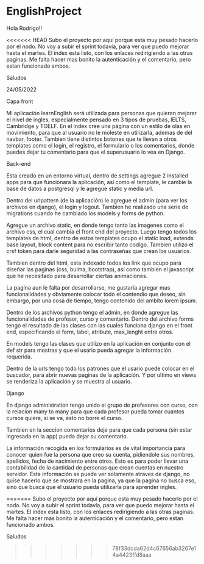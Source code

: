 # EnglishProject

Hola Rodrigo!!

<<<<<<< HEAD
Subo el proyecto por aquí porque esta muy pesado hacerlo por el nodo. No voy a subir el sprint todavía, para ver que puedo mejorar hasta el martes. El index esta listo, con los enlaces redirigiendo a las otras paginas. Me falta hacer mas bonito la autenticación y el comentario, pero estan funcionado ambos.

Saludos


24/05/2022

Capa front

Mi aplicación learnEnglish será utilizada para personas que quieran mejorar el nivel de ingles, especialmente pensado en 3 tipos de pruebas, IELTS, Cambridge y TOELF. En el index cree una página con un estilo de olas en movimiento, para que al usuario no le moleste en utilizarla, ademas de del navbar, footer. Tambien tiene distintos botones que te llevan a otros templates como el login, el registro, el formulario o los comentarios, donde puedes dejar tu comentario para que el superusuario lo vea en Django.


Back-end

Esta creado en un entorno virtual, dentro de settings agregue 2 installed apps para que funcionara la aplicación, así como el template, le cambie la base de datos a postgresql y le agregue static y media url.

Dentro del urlpattern (de la aplicación) le agregue el admin (para ver los archivos en django), el login y logout. Tambien he realizado una serie de migrations cuando he cambiado los models y forms de python.

Agregue un archivo static, en donde tengo tanto las imagenes como el archivo css, el cual cambia el front end del proyecto. Luego tengo todos los templates de html, dentro de estos templates ocupo el static load, extends base layout, block content para no escribir tanto codigo. Tambien utilizo el crsf token para darle seguridad a las contraseñas que crean los usuarios. 

Tambien dentro del html, esta indexado todos los link que ocupo para diseñar las paginas (css, bulma, bootstrap), así como tambien el javascript que he necesitado para desarrollar ciertas animaciones. 

La pagína aun le falta por desarrollarse, me gustaría agregar mas funcionalidades y obviamente colocar todo el contendio que deseo, sin embargo, por una cosa de tiempo, tengo contenido del ambito lorem ipsum.

Dentro de los archivos python tengo el admin, en donde agregue las funcionalidades de profesor, curso y comentario. Dentro del archivo forms tengo el resultado de las clases con las cuales funciona django en el front end, especificando el form, label, atribute, max_lenght entre otros.

En models tengo las clases que utilizo en la aplicación en conjunto con el def str para mostras y que el usario pueda agregar la información requerida. 

Dentro de la urls tengo todo los patrones que el usario puede colocar en el buscador, para abrir nuevas paginas de la aplicación. Y por ultimo en views se renderiza la aplicación y se muestra al usuario. 



Django

En django administration tengo unido el grupo de profesores con curso, con la relacion many to many para que cada profesor pueda tomar cuantos cursos quiera,  si se va, esto no borre el curso. 

Tambien en la seccion comentarios deje para que cada persona (sin estar ingresada en la app) pueda dejar su comentario.

La información recogida en los formularios es de vital importancia para conocer quien fue la persona que creo su cuenta, pidiendole sus nombres, apellidos, fecha de nacimiento entre otros. Esto es para poder llevar una contabilidad de la cantidad de personas que crean cuentas en nuestro servidor. Esta información se puede ver solamente atraves de django, no quise hacerlo que se mostrara en la pagina, ya que la pagina no busca eso, sino que busca que el usuario pueda utilizarla para aprender ingles.


=======
Subo el proyecto por aquí porque esta muy pesado hacerlo por el nodo.
No voy a subir el sprint todavía, para ver que puedo mejorar hasta el martes. 
El index esta listo, con los enlaces redirigiendo a las otras paginas. Me falta hacer mas bonito la autenticación y el comentario, pero estan funcionado ambos.

Saludos
>>>>>>> 78f33dcda62d4c67656ab3267e14a4423ffd8aaa
